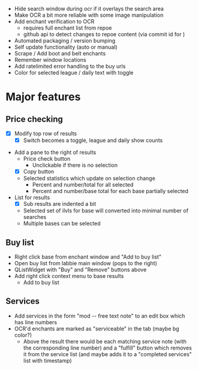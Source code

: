- Hide search window during ocr if it overlays the search area
- Make OCR a bit more reliable with some image manipulation
- Add enchant verification to OCR
  - requires full enchant list from repoe
  - github api to detect changes to repoe content (via commit id for )
- Automated packaging / version bumping
- Self update functionality (auto or manual)
- Scrape / Add boot and belt enchants
- Remember window locations
- Add ratelimited error handling to the buy urls
- Color for selected league / daily text with toggle

# Major features
## Price checking
- [X] Modify top row of results
  - [X] Switch becomes a toggle, league and daily show counts
- Add a pane to the right of results
  - Price check button
    - Unclickable if there is no selection
  - [X] Copy button
  - Selected statistics which update on selection change
    - Percent and number/total for all selected
    - Percent and number/base total for each base partially selected
- List for results
  - [X] Sub results are indented a bit
  - Selected set of ilvls for base will converted into minimal number of searches
  - Multiple bases can be selected
## Buy list
- Right click base from enchant window and "Add to buy list"
- Open buy list from labbie main window (pops to the right)
- QListWidget with "Buy" and "Remove" buttons above
- Add right click context menu to base results
    - Add to buy list
## Services
- Add services in the form "mod -- free text note" to an edit box which has line numbers
- OCR'd enchants are marked as "serviceable" in the tab (maybe bg color?)
  - Above the result there would be each matching service note (with the corresponding line number) and a "fulfill" button which removes it from the service list (and maybe adds it to a "completed services" list with timestamp)